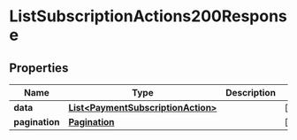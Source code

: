 

# ListSubscriptionActions200Response


## Properties

| Name | Type | Description | Notes |
|------------ | ------------- | ------------- | -------------|
|**data** | [**List&lt;PaymentSubscriptionAction&gt;**](PaymentSubscriptionAction.md) |  |  [optional] |
|**pagination** | [**Pagination**](Pagination.md) |  |  [optional] |



